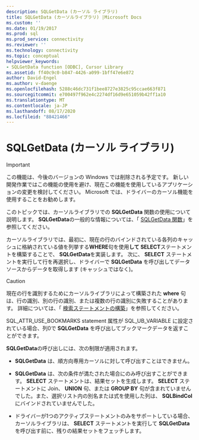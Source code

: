 ```yaml
---
description: SQLGetData (カーソル ライブラリ)
title: SQLGetData (カーソルライブラリ) |Microsoft Docs
ms.custom: ''
ms.date: 01/19/2017
ms.prod: sql
ms.prod_service: connectivity
ms.reviewer: ''
ms.technology: connectivity
ms.topic: conceptual
helpviewer_keywords:
- SQLGetData function [ODBC], Cursor Library
ms.assetid: ff40c9c0-b847-4426-a099-1bff47e6e872
author: David-Engel
ms.author: v-daenge
ms.openlocfilehash: 5288c46dc731f1bee8727e3825c95ccae663f871
ms.sourcegitcommit: e700497f962e4c2274df16d9e651059b42ff1a10
ms.translationtype: MT
ms.contentlocale: ja-JP
ms.lasthandoff: 08/17/2020
ms.locfileid: "88421466"
---
```

# <a name="sqlgetdata-cursor-library"></a>SQLGetData (カーソル ライブラリ)
> [!IMPORTANT]  
>  この機能は、今後のバージョンの Windows では削除される予定です。 新しい開発作業ではこの機能の使用を避け、現在この機能を使用しているアプリケーションの変更を検討してください。 Microsoft では、ドライバーのカーソル機能を使用することをお勧めします。  
  
 このトピックでは、カーソルライブラリでの **SQLGetData** 関数の使用について説明します。 **SQLGetData**の一般的な情報については、「 [SQLGetData 関数](../../../odbc/reference/syntax/sqlgetdata-function.md)」を参照してください。  
  
 カーソルライブラリでは、最初に、現在の行のバインドされている各列のキャッシュに格納されている値を列挙する**WHERE**句を使用**して SELECT**ステートメントを構築することで、 **SQLGetData**を実装します。 次に、 **SELECT** ステートメントを実行して行を再選択し、ドライバーで **SQLGetData** を呼び出してデータソースからデータを取得します (キャッシュではなく)。  
  
> [!CAUTION]  
>  現在の行を識別するためにカーソルライブラリによって構築された **where** 句は、行の識別、別の行の識別、または複数の行の識別に失敗することがあります。 詳細については、「 [検索ステートメントの構築](../../../odbc/reference/appendixes/constructing-searched-statements.md)」を参照してください。  
  
 SQL_ATTR_USE_BOOKMARKS statement 属性が SQL_UB_VARIABLE に設定されている場合、列0で **SQLGetData** を呼び出してブックマークデータを返すことができます。  
  
 **SQLGetData**の呼び出しには、次の制限が適用されます。  
  
-   **SQLGetData** は、順方向専用カーソルに対して呼び出すことはできません。  
  
-   **SQLGetData** は、次の条件が満たされた場合にのみ呼び出すことができます。 **SELECT** ステートメントは、結果セットを生成します。 **SELECT** ステートメントに Join、 **UNION** 句、または **GROUP BY** 句が含まれていませんでした。また、選択リスト内の別名または式を使用した列は、 **SQLBindCol**にバインドされていませんでした。  
  
-   ドライバーが1つのアクティブステートメントのみをサポートしている場合、カーソルライブラリは、 **SELECT** ステートメントを実行して **SQLGetData**を呼び出す前に、残りの結果セットをフェッチします。
